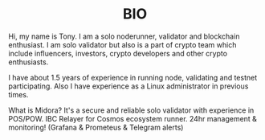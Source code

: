 <h1 align="center">BIO</h1>
Hi, my name is Tony. I am a solo noderunner, validator and blockchain enthusiast. I am solo validator but also is a part of crypto team which include influencers, investors, crypto developers and other crypto enthusiasts.

I have  about 1.5 years of experience in running node, validating and testnet participating. Also I have experience as a Linux administrator in previous times. 

What is Midora? It's a secure and reliable solo validator with experience in POS/POW. IBC Relayer for Cosmos ecosystem runner. 24hr management & monitoring! (Grafana & Prometeus & Telegram alerts)



 
 
